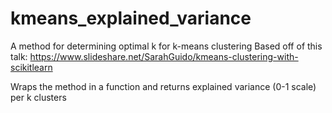 # kmeans_explained_variance

A method for determining optimal k for k-means clustering
Based off of this talk: https://www.slideshare.net/SarahGuido/kmeans-clustering-with-scikitlearn

Wraps the method in a function and returns explained variance (0-1 scale) per k clusters
